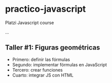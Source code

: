 # practico-javascript
Platzi Javascript course

...

## Taller #1: Figuras geométricas
- Primero: definir las fórmulas
- Segundo: implementar fórmulas en JavaScript
- Tercero: crear funciones
- Cuarto:  integrar JS con HTML